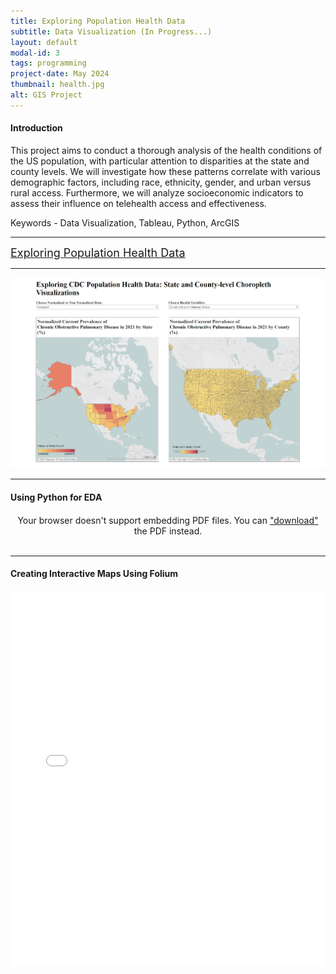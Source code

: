 ```yaml
---
title: Exploring Population Health Data
subtitle: Data Visualization (In Progress...)
layout: default
modal-id: 3
tags: programming
project-date: May 2024
thumbnail: health.jpg
alt: GIS Project
---
```


<html>
<head>
    <meta name="viewport" content="width=device-width, initial-scale=1.0">
    <style>
        /* Style for the PDF container */
        .pdf-container {
            overflow-y: auto;
            max-height: 500px;
            margin-top: 20px; /* Add margin to separate from the text */
        }
        /* Style for the iframe container */
        .iframe-container {
        width: 100%; /* Adjust as needed */
        max-width: 1000px; /* Adjust as needed */
        margin-top: 20px;
        /* You can set a specific height for the container if needed */
        /* height: 500px; */
        }
        .iframe-container iframe {
        width: 100%; /* Set the iframe width to fill its container */
        height: 600px; /* Set a fixed height for the iframe */
        /* Alternatively, you can set a percentage height as well */
        /* height: 100%; */
        }
    </style>
</head>
<body>
    <h4>Introduction</h4>
    <p>This project aims to conduct a thorough analysis of the health conditions of the US population, with particular attention to disparities at the state and county levels. We will investigate how these patterns correlate with various demographic factors, including race, ethnicity, gender, and urban versus rural access. Furthermore, we will analyze socioeconomic indicators to assess their influence on telehealth access and effectiveness.</p>
    <p>Keywords - Data Visualization, Tableau, Python, ArcGIS</p>
    <hr class="star-primary">
    <a href="https://public.tableau.com/app/profile/yuting.weng/viz/ExploringCDCPopulationHealthDataStateandCounty-levelChoroplethVisualizations/Dashboard1?publish=yes" target="_blank" style="font-size: 18px;">Exploring Population Health Data</a>
    <hr class="star-primary">
    <img src="img/portfolio/tableau.png" class="img-responsive img-centered" alt="Exploring Population Health Data">  
    <br>
    <hr class="star-primary">
    <h4>Using Python for EDA</h4>
    <div class="pdf-container" style="text-align: center;">
        <object data="img/portfolio/EDA.pdf" width="640" height="480" type="application/pdf">
            <!-- Fallback message if the browser doesn't support PDF embedding -->
            Your browser doesn't support embedding PDF files. You can <a href="img/portfolio/EDA.pdf">"download"</a> the PDF instead.
        </object>
    </div>
    <br>
    <hr class="star-primary" style="text-align: center;">
    <h4>Creating Interactive Maps Using Folium</h4>
    <div class="iframe-container">
        <iframe src="img/portfolio/us_map.html" frameborder="0"></iframe>
    </div>
    <br>
</body>
</html>

